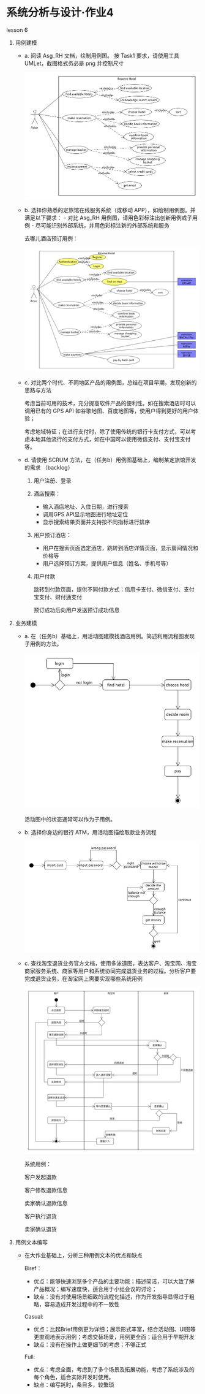 # 系统分析与设计·作业4

lesson 6

1. 用例建模

   - a. 阅读 Asg_RH 文档，绘制用例图。 按 Task1 要求，请使用工具 UMLet，截图格式务必是 png 并控制尺寸

     ![asgRH](asgRH.png)

   - b. 选择你熟悉的定旅馆在线服务系统（或移动 APP），如绘制用例图。并满足以下要求：
     \- 对比 Asg_RH 用例图，请用色彩标注出创新用例或子用例
     \- 尽可能识别外部系统，并用色彩标注新的外部系统和服务

     去哪儿酒店预订用例：

     ![bookSys](bookSys.png)

   - c. 对比两个时代、不同地区产品的用例图，总结在项目早期，发现创新的思路与方法

     考虑当前可用的技术，充分提高软件产品的便利性。如在搜索酒店时可以调用已有的 GPS API 如谷歌地图、百度地图等，使用户得到更好的用户体验；

     考虑地域特征；在进行支付时，除了使用传统的银行卡支付方式，可以考虑本地其他流行的支付方式，如在中国可以使用微信支付、支付宝支付等。

   - d. 请使用 SCRUM 方法，在（任务b）用例图基础上，编制某定旅馆开发的需求 （backlog）

     1. 用户注册、登录

     2. 酒店搜索：

        - 输入酒店地址、入住日期，进行搜索
        - 调用GPS API显示地图进行地址定位
        - 显示搜索结果页面并支持按不同指标进行排序

     3. 用户预订酒店：

        - 用户在搜索页面选定酒店，跳转到酒店详情页面，显示房间情况和价格等
        - 用户选择预订方案，提供用户信息（姓名、手机号等）

     4. 用户付款

        跳转到付款页面，提供不同付款方式：信用卡支付、微信支付、支付宝支付、财付通支付

        预订成功后向用户发送预订成功信息

2. 业务建模

   - a. 在（任务b）基础上，用活动图建模找酒店用例。简述利用流程图发现子用例的方法。

     ![activeGraph](activeGraph.png)

     活动图中的状态通常可以作为子用例。

   - b. 选择你身边的银行 ATM，用活动图描绘取款业务流程

     ![ATMact](ATMact.png)

   - c. 查找淘宝退货业务官方文档，使用多泳道图，表达客户、淘宝网、淘宝商家服务系统、商家等用户和系统协同完成退货业务的过程。分析客户要完成退货业务，在淘宝网上需要实现哪些系统用例

     ![Taobao](Taobao.png)

     系统用例：

     客户发起退款

     客户修改退款信息

     卖家确认退款信息

     客户执行退货

     卖家确认退货

3. 用例文本编写

   - 在大作业基础上，分析三种用例文本的优点和缺点

     Biref：

     - 优点：能够快速浏览多个产品的主要功能；描述简洁，可以大致了解产品概况；编写速度快，适合用于小组会议的讨论；
     - 缺点：没有对使用场景细致的流程化描述，作为开发指导显得过于粗略，容易造成开发过程中的不一致性

     Casual:

     - 优点：比起Brief用例更为详细；展示形式丰富，结合活动图、UI图等更直观地表示用例；考虑交替场景，用例更全面；适合用于早期开发
     - 缺点：没有在操作上做更细节的考虑；不够正式

     Full:

     - 优点：考虑全面，考虑到了多个场景及拓展功能，考虑了系统涉及的每个角色，适合实际开发时使用。
     - 缺点：编写耗时，条目多，较繁琐